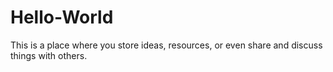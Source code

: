 # Hello-World
This is a place where you store ideas, resources, or even share and discuss things with others.

